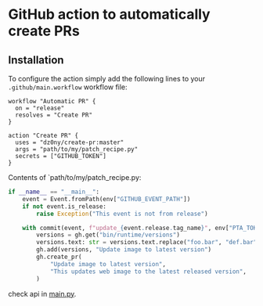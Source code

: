 # GitHub action to automatically create PRs

## Installation

To configure the action simply add the following lines to your `.github/main.workflow` workflow file:

```
workflow "Automatic PR" {
  on = "release"
  resolves = "Create PR"
}

action "Create PR" {
  uses = "dz0ny/create-pr:master"
  args = "path/to/my/patch_recipe.py"
  secrets = ["GITHUB_TOKEN"]
}
```

Contents of `path/to/my/patch_recipe.py:

```python
if __name__ == "__main__":
    event = Event.fromPath(env["GITHUB_EVENT_PATH"])
    if not event.is_release:
        raise Exception("This event is not from release")

    with commit(event, f"update_{event.release.tag_name}", env["PTA_TOKEN"]) as gh:
        versions = gh.get("bin/runtime/versions")
        versions.text: str = versions.text.replace("foo.bar", "def.bar")
        gh.add(versions, "Update image to latest version")
        gh.create_pr(
            "Update image to latest version",
            "This updates web image to the latest released version",
        )
 ```

check api in [main.py](main.py).
